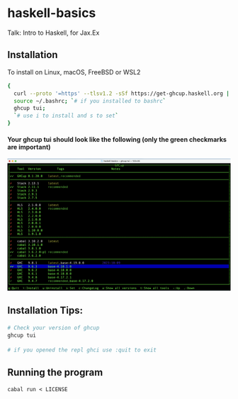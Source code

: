 # haskell-basics
Talk: Intro to Haskell, for Jax.Ex

## Installation
To install on Linux, macOS, FreeBSD or WSL2
```bash 
{
  curl --proto '=https' --tlsv1.2 -sSf https://get-ghcup.haskell.org | sh;
  source ~/.bashrc; `# if you installed to bashrc`
  ghcup tui; 
  `# use i to install and s to set`
}
```

#### Your ghcup tui should look like the following (only the green checkmarks are important)
![ghcup_tui_example](doc/ghcup_tui_example.png)


## Installation Tips:
```bash
# Check your version of ghcup
ghcup tui

# if you opened the repl ghci use :quit to exit

```

## Running the program
```
cabal run < LICENSE
```
